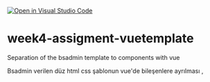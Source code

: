 [![Open in Visual Studio Code](https://classroom.github.com/assets/open-in-vscode-f059dc9a6f8d3a56e377f745f24479a46679e63a5d9fe6f495e02850cd0d8118.svg)](https://classroom.github.com/online_ide?assignment_repo_id=7177603&assignment_repo_type=AssignmentRepo)
# week4-assigment-vuetemplate
Separation of the bsadmin template to components with vue

Bsadmin verilen düz html css şablonun vue'de bileşenlere ayrılması  ,

